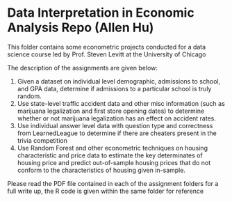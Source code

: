 # Data Interpretation in Economic Analysis Repo (Allen Hu)

This folder contains some econometric projects conducted for a data science course led by Prof. Steven Levitt at the University of Chicago

The description of the assignments are given below:

1) Given a dataset on individual level demographic, admissions to school, and GPA data, determine if admissions to a particular school is truly random.
2) Use state-level traffic accident data and other misc information (such as marijuana legalization and first store opening dates) to determine whether or not marijuana legalization has an effect on accident rates.
3) Use individual answer level data with question type and correctness from LearnedLeague to determine if there are cheaters present in the trivia competition
4) Use Random Forest and other econometric techniques on housing characteristic and price data to estimate the key determinates of housing price and predict out-of-sample housing prices that do not conform to the characteristics of housing given in-sample.

Please read the PDF file contained in each of the assignment folders for a full write up, the R code is given within the same folder for reference 
